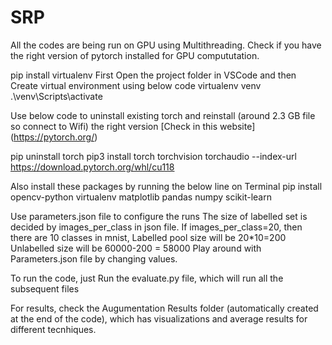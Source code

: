 # SRP

All the codes are being run on GPU using Multithreading.
Check if you have the right version of pytorch installed for GPU compututation.

pip install virtualenv
First Open the project folder in VSCode and then Create virtual environment using below code
virtualenv venv
.\venv\Scripts\activate

Use below code to uninstall existing torch and reinstall (around 2.3 GB file so connect to Wifi)
the right version [Check in this website] (https://pytorch.org/)

pip uninstall torch
pip3 install torch torchvision torchaudio --index-url https://download.pytorch.org/whl/cu118

Also install these packages by running the below line on Terminal
pip install opencv-python virtualenv matplotlib pandas numpy scikit-learn 


Use parameters.json file to configure the runs
The size of labelled set is decided by images_per_class in json file.
If images_per_class=20, then there are 10 classes in mnist, Labelled pool size will be 20*10=200
Unlabelled size will be 60000-200 = 58000
Play around with Parameters.json file by changing values.


To run the code, just Run the evaluate.py file, which will run all the subsequent files

For results, check the Augumentation Results folder (automatically created at the end of the code), 
which has visualizations and average results for different tecnhiques.